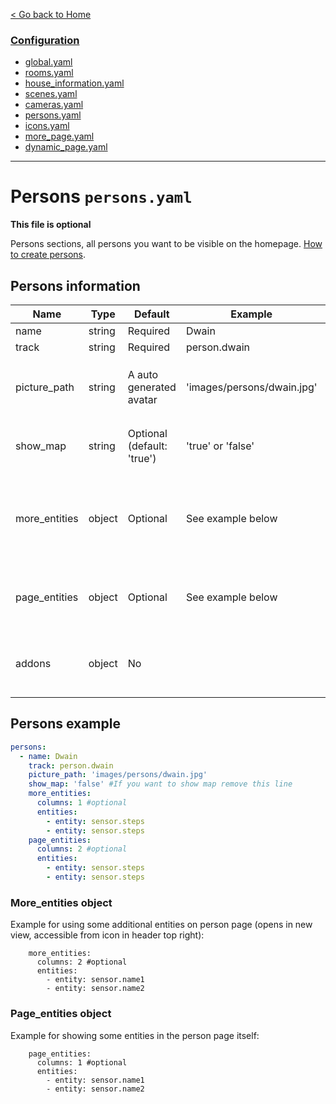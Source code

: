 [< Go back to Home](../index.md)

### [Configuration](index.md)
* [global.yaml](global.md)
* [rooms.yaml](rooms.md)
* [house_information.yaml](house_information.md)
* [scenes.yaml](scenes.md)
* [cameras.yaml](cameras.md)
* [persons.yaml](persons.md)
* [icons.yaml](icons.md)
* [more_page.yaml](more_page.md)
* [dynamic_page.yaml](dynamic_page.md)

---

# Persons `persons.yaml`

**This file is optional**

Persons sections, all persons you want to be visible on the homepage. [How to create persons](https://www.home-assistant.io/integrations/person/).

## Persons information

| Name | Type | Default | Example | Description |
|--------------|--------|-------------------------|-------------------------------------------------------|------------------------------------------------|
| name | string | Required | Dwain | Name of person |
| track | string | Required | person.dwain | Person entity |
| picture_path | string | A auto generated avatar | 'images/persons/dwain.jpg' | Path to person picture (Place this in your `www/images/persons` folder) |
| show_map | string | Optional (default: 'true') | 'true' or 'false' | If you want to show map of device tracker on person page |
| more_entities | object | Optional | See example below | If you want to show some more entities for a person (opens in new view, accessible from icon in header top right). |
| page_entities | object | Optional | See example below | If you want to show some additional entities on person page (visibile on person page itself). |
| addons              | object | No       |                               | Persons support addons, they are called *persons addons.* [Read more here](../addons/persons.md). |


## Persons example
```YAML
persons: 
  - name: Dwain
    track: person.dwain
    picture_path: 'images/persons/dwain.jpg'
    show_map: 'false' #If you want to show map remove this line
    more_entities:
      columns: 1 #optional
      entities:
        - entity: sensor.steps
        - entity: sensor.steps
    page_entities:
      columns: 2 #optional
      entities:
        - entity: sensor.steps
        - entity: sensor.steps
```    


### More_entities object

Example for using some additional entities on person page (opens in new view, accessible from icon in header top right):
```
    more_entities:
      columns: 2 #optional
      entities:
        - entity: sensor.name1
        - entity: sensor.name2
```

### Page_entities object

Example for showing some entities in the person page itself:
```
    page_entities:
      columns: 1 #optional
      entities:
        - entity: sensor.name1
        - entity: sensor.name2
```
